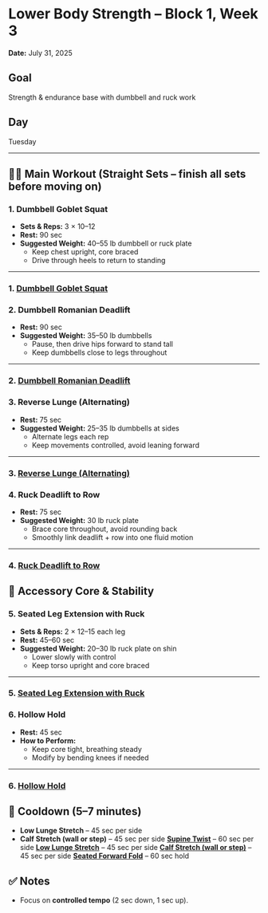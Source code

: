 # Lower Body Strength – Block 1, Week 3
**Date:** July 31, 2025

## Goal
Strength & endurance base with dumbbell and ruck work

## Day
Tuesday

---

## 🏋️‍♂️ Main Workout (Straight Sets – finish all sets before moving on)
### 1. Dumbbell Goblet Squat
- **Sets & Reps:** 3 × 10–12
- **Rest:** 90 sec
- **Suggested Weight:** 40–55 lb dumbbell or ruck plate
  - Keep chest upright, core braced
  - Drive through heels to return to standing

---

### 1. [Dumbbell Goblet Squat](../exercises/dumbbell_goblet_squat.json)
### 2. Dumbbell Romanian Deadlift
- **Rest:** 90 sec
- **Suggested Weight:** 35–50 lb dumbbells
  - Pause, then drive hips forward to stand tall
  - Keep dumbbells close to legs throughout

---

### 2. [Dumbbell Romanian Deadlift](../exercises/dumbbell_romanian_deadlift.json)
### 3. Reverse Lunge (Alternating)
- **Rest:** 75 sec
- **Suggested Weight:** 25–35 lb dumbbells at sides
  - Alternate legs each rep
  - Keep movements controlled, avoid leaning forward

---

### 3. [Reverse Lunge (Alternating)](../exercises/reverse_lunge_alternating.json)
### 4. Ruck Deadlift to Row
- **Rest:** 75 sec
- **Suggested Weight:** 30 lb ruck plate
  - Brace core throughout, avoid rounding back
  - Smoothly link deadlift + row into one fluid motion

---

### 4. [Ruck Deadlift to Row](../exercises/ruck_deadlift_to_row.json)
## 🎯 Accessory Core & Stability
### 5. Seated Leg Extension with Ruck
- **Sets & Reps:** 2 × 12–15 each leg
- **Rest:** 45–60 sec
- **Suggested Weight:** 20–30 lb ruck plate on shin
  - Lower slowly with control
  - Keep torso upright and core braced

---

### 5. [Seated Leg Extension with Ruck](../exercises/seated_leg_extension_with_ruck.json)
### 6. Hollow Hold
- **Rest:** 45 sec
- **How to Perform:**
  - Keep core tight, breathing steady
  - Modify by bending knees if needed

---

### 6. [Hollow Hold](../exercises/hollow_hold.json)
## 🧊 Cooldown (5–7 minutes)
- **Low Lunge Stretch** – 45 sec per side
- **Calf Stretch (wall or step)** – 45 sec per side
**[Supine Twist](../exercises/supine_twist.json)** – 60 sec per side
**[Low Lunge Stretch](../exercises/low_lunge_stretch.json)** – 45 sec per side
**[Calf Stretch (wall or step)](../exercises/calf_stretch_wall_or_step.json)** – 45 sec per side
**[Seated Forward Fold](../exercises/seated_forward_fold.json)** – 60 sec hold
## ✅ Notes
- Focus on **controlled tempo** (2 sec down, 1 sec up).
